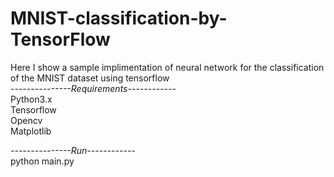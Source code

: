 # MNIST-classification-by-TensorFlow
Here I show a sample implimentation of neural network  for the classification of the MNIST dataset using tensorflow <br/>
*---------------Requirements------------*<br/>
Python3.x<br/>
Tensorflow<br/>
Opencv<br/>
Matplotlib<br/>

*---------------Run------------*<br/>
python main.py
